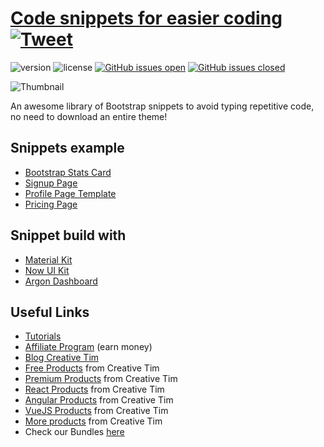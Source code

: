 # [Code snippets for easier coding](https://www.creative-tim.com/bits) [![Tweet](https://img.shields.io/twitter/url/http/shields.io.svg?style=social&logo=twitter)](https://twitter.com/intent/tweet?text=Check%20Creative%20Tim%20Snippets%20made%20by%20%40CreativeTim%20%23webdesign%20%23snippets&amp;url=https%3A%2F%2Fwww.creative-tim.com%2Fbits)


![version](https://img.shields.io/badge/version-1.0.0-blue.svg) ![license](https://img.shields.io/badge/license-MIT-blue.svg) [![GitHub issues open](https://img.shields.io/github/issues/creativetimofficial/bits.svg?maxAge=2592000)](https://github.com/creativetimofficial/bits/issues?q=is%3Aopen+is%3Aissue) [![GitHub issues closed](https://img.shields.io/github/issues-closed-raw/creativetimofficial/bits.svg?maxAge=2592000)](https://github.com/creativetimofficial/bits/issues?q=is%3Aissue+is%3Aclosed)

![Thumbnail](https://raw.githubusercontent.com/creativetimofficial/public-assets/master/argon-dashboard-pro-angular/argon-dashboard-pro-angular.gif)

An awesome library of Bootstrap snippets to avoid typing repetitive code, no need to download an entire theme!

## Snippets example

* [Bootstrap Stats Card](https://www.creative-tim.com/bits/bootstrap/bootstrap-stats-card-argon-dashboard)
* [Signup Page](https://www.creative-tim.com/bits/bootstrap/signup-page-now-ui-kit)
* [Profile Page Template](https://www.creative-tim.com/bits/bootstrap/profile-page-template-material-kit)
* [Pricing Page](https://www.creative-tim.com/bits/bootstrap/pricing-page-material-kit)

## Snippet build with

* [Material Kit](https://www.creative-tim.com/product/material-kit)
* [Now UI Kit](https://www.creative-tim.com/product/now-ui-kit)
* [Argon Dashboard](https://www.creative-tim.com/product/argon-dashboard)


## Useful Links

- [Tutorials](https://www.youtube.com/channel/UCVyTG4sCw-rOvB9oHkzZD1w)
- [Affiliate Program](https://www.creative-tim.com/affiliates/new?ref=mk-github-readme) (earn money)
- [Blog Creative Tim](http://blog.creative-tim.com/)
- [Free Products](https://www.creative-tim.com/bootstrap-themes/free?ref=mk-github-readme) from Creative Tim
- [Premium Products](https://www.creative-tim.com/bootstrap-themes/premium?ref=mk-github-readme) from Creative Tim
- [React Products](https://www.creative-tim.com/bootstrap-themes/react-themes?ref=mk-github-readme) from Creative Tim
- [Angular Products](https://www.creative-tim.com/bootstrap-themes/angular-themes?ref=mk-github-readme) from Creative Tim
- [VueJS Products](https://www.creative-tim.com/bootstrap-themes/vuejs-themes?ref=mk-github-readme) from Creative Tim
- [More products](https://www.creative-tim.com/bootstrap-themes?ref=mk-github-readme) from Creative Tim
- Check our Bundles [here](https://www.creative-tim.com/bundles?ref=mk-github-readme)
